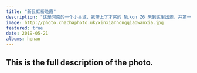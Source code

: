 ```yaml
---
title: "新县虹桥晚霞"
description: "这是河南的一个小县城，我带上了才买的 Nikon Z6 来到这里出差，并第一次使用莉景天气的晚霞预报成功拍摄了晚霞。"
image: http://photo.chachaphoto.uk/xinxianhongqiaowanxia.jpg
featured: true
date: 2019-05-21
albums: henan
---
```


## This is the full description of the photo.
